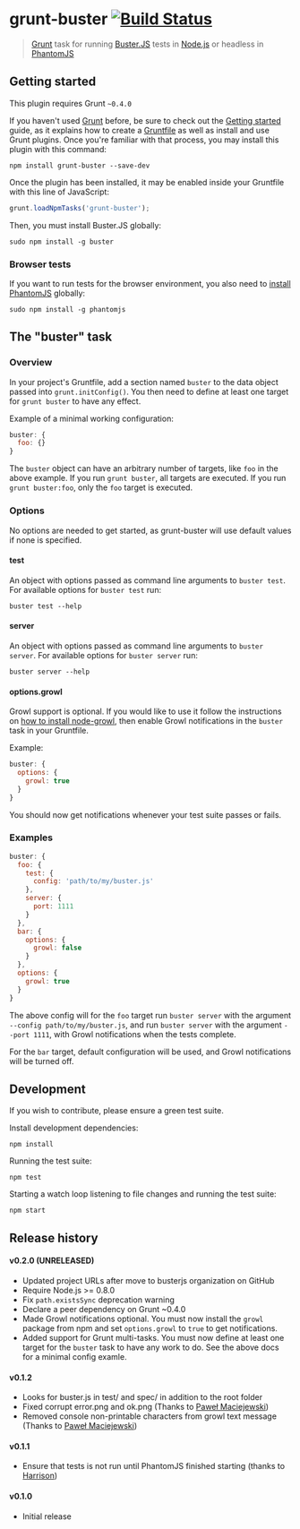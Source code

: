 # grunt-buster [![Build Status](https://travis-ci.org/busterjs/grunt-buster.png?branch=master)](https://travis-ci.org/busterjs/grunt-buster)

> [Grunt](http://gruntjs.com/) task for running
> [Buster.JS](http://busterjs.org/) tests in [Node.js](http://nodejs.org/) or
> headless in [PhantomJS](http://phantomjs.org/)


## Getting started

This plugin requires Grunt `~0.4.0`

If you haven't used [Grunt](http://gruntjs.com/) before, be sure to check out
the [Getting started](http://gruntjs.com/getting-started) guide, as it explains
how to create a [Gruntfile](http://gruntjs.com/sample-gruntfile) as well as
install and use Grunt plugins. Once you're familiar with that process, you may
install this plugin with this command:

``` shell
npm install grunt-buster --save-dev
```

Once the plugin has been installed, it may be enabled inside your Gruntfile
with this line of JavaScript:

``` js
grunt.loadNpmTasks('grunt-buster');
```

Then, you must install Buster.JS globally:

``` shell
sudo npm install -g buster
```

### Browser tests

If you want to run tests for the browser environment, you also need to [install
PhantomJS](http://phantomjs.org/) globally:

``` shell
sudo npm install -g phantomjs
```


## The "buster" task

### Overview

In your project's Gruntfile, add a section named `buster` to the data object
passed into `grunt.initConfig()`. You then need to define at least one target
for `grunt buster` to have any effect.

Example of a minimal working configuration:

``` js
buster: {
  foo: {}
}
```

The `buster` object can have an arbitrary number of targets, like `foo` in the
above example. If you run `grunt buster`, all targets are executed. If you run
`grunt buster:foo`, only the `foo` target is executed.

### Options

No options are needed to get started, as grunt-buster will use default values
if none is specified.

#### test

An object with options passed as command line arguments to `buster test`. For
available options for `buster test` run:

``` shell
buster test --help
```

#### server

An object with options passed as command line arguments to `buster server`. For
available options for `buster server` run:

``` shell
buster server --help
```

#### options.growl

Growl support is optional. If you would like to use it follow the instructions
on [how to install node-growl](https://github.com/visionmedia/node-growl), then
enable Growl notifications in the `buster` task in your Gruntfile.

Example:

``` js
buster: {
  options: {
    growl: true
  }
}
```

You should now get notifications whenever your test suite passes or fails.

### Examples

``` js
buster: {
  foo: {
    test: {
      config: 'path/to/my/buster.js'
    },
    server: {
      port: 1111
    }
  },
  bar: {
    options: {
      growl: false
    }
  },
  options: {
    growl: true
  }
}
```

The above config will for the `foo` target run `buster server` with the
argument `--config path/to/my/buster.js`, and run `buster server` with the
argument `--port 1111`, with Growl notifications when the tests complete.

For the `bar` target, default configuration will be used, and Growl
notifications will be turned off.


## Development

If you wish to contribute, please ensure a green test suite.

Install development dependencies:

```
npm install
```

Running the test suite:

```
npm test
```

Starting a watch loop listening to file changes and running the test suite:

```
npm start
```


## Release history

#### v0.2.0 (UNRELEASED)

* Updated project URLs after move to busterjs organization on GitHub
* Require Node.js >= 0.8.0
* Fix `path.existsSync` deprecation warning
* Declare a peer dependency on Grunt ~0.4.0
* Made Growl notifications optional. You must now install the `growl` package
  from npm and set `options.growl` to `true` to get notifications.
* Added support for Grunt multi-tasks. You must now define at least one target
  for the `buster` task to have any work to do. See the above docs for a
  minimal config examle.

#### v0.1.2

* Looks for buster.js in test/ and spec/ in addition to the root folder
* Fixed corrupt error.png and ok.png (Thanks to [Paweł Maciejewski](https://github.com/fragphace))
* Removed console non-printable characters from growl text message (Thanks to
  [Paweł Maciejewski](https://github.com/fragphace))

#### v0.1.1

* Ensure that tests is not run until PhantomJS finished starting (thanks to
  [Harrison](https://github.com/Harrison))

#### v0.1.0

* Initial release
